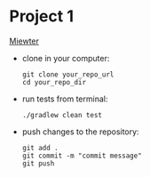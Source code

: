 # Project 1

[Miewter](Project1_Final.pdf)

<ul>
<li>
clone in your computer: 

```
git clone your_repo_url
cd your_repo_dir
```
</li>

<li>
run tests from terminal:

```
./gradlew clean test
```
</li>

<li>
push changes to the repository:

```
git add . 
git commit -m "commit message"
git push
```
</li>
</ul>
